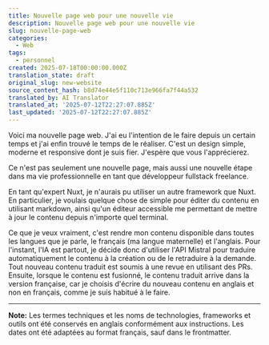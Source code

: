 ```yaml
---
title: Nouvelle page web pour une nouvelle vie
description: Nouvelle page web pour une nouvelle vie
slug: nouvelle-page-web
categories:
  - Web
tags:
  - personnel
created: 2025-07-18T00:00:00.000Z
translation_state: draft
original_slug: new-website
source_content_hash: b8d74e44e5f110c713e966fa7f44a532
translated_by: AI Translator
translated_at: '2025-07-12T22:27:07.885Z'
last_updated: '2025-07-12T22:27:07.885Z'
---
```


Voici ma nouvelle page web. J'ai eu l'intention de le faire depuis un certain temps et j'ai enfin trouvé le temps de le réaliser. C'est un design simple, moderne et responsive dont je suis fier. J'espère que vous l'apprécierez.

Ce n'est pas seulement une nouvelle page, mais aussi une nouvelle étape dans ma vie professionnelle en tant que développeur fullstack freelance.

En tant qu'expert Nuxt, je n'aurais pu utiliser un autre framework que Nuxt. En particulier, je voulais quelque chose de simple pour éditer du contenu en utilisant markdown, ainsi qu'un éditeur accessible me permettant de mettre à jour le contenu depuis n'importe quel terminal.

Ce que je veux vraiment, c'est rendre mon contenu disponible dans toutes les langues que je parle, le français (ma langue maternelle) et l'anglais. Pour l'instant, l'IA est partout, je décide donc d'utiliser l'API Mistral pour traduire automatiquement le contenu à la création ou de le retraduire à la demande. Tout nouveau contenu traduit est soumis à une revue en utilisant des PRs. Ensuite, lorsque le contenu est fusionné, le contenu traduit arrive dans la version française, car je choisis d'écrire du nouveau contenu en anglais et non en français, comme je suis habitué à le faire.

---

**Note:** Les termes techniques et les noms de technologies, frameworks et outils ont été conservés en anglais conformément aux instructions. Les dates ont été adaptées au format français, sauf dans le frontmatter.
